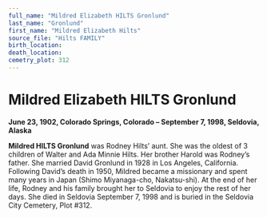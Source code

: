 ```yaml
---
full_name: "Mildred Elizabeth HILTS Gronlund"
last_name: "Gronlund"
first_name: "Mildred Elizabeth Hilts"
source_file: "Hilts FAMILY"
birth_location:
death_location:
cemetry_plot: 312
---
```

# Mildred Elizabeth HILTS Gronlund

**June 23, 1902, Colorado Springs, Colorado – September 7, 1998,
Seldovia, Alaska**

**Mildred HILTS Gronlund** was Rodney Hilts’ aunt. She was the oldest of
3 children of Walter and Ada Minnie Hilts. Her brother Harold was
Rodney’s father. She married David Gronlund in 1928 in Los Angeles,
California. Following David’s death in 1950, Mildred became a missionary
and spent many years in Japan (Shimo Miyanaga-cho, Nakatsu-shi). At the
end of her life, Rodney and his family brought her to Seldovia to enjoy
the rest of her days. She died in Seldovia September 7, 1998 and is
buried in the Seldovia City Cemetery, Plot \#312.

